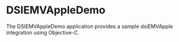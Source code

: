 # DSIEMVAppleDemo
The DSIEMVAppleDemo application provides a sample dsiEMVApple integration using Objective-C.  
